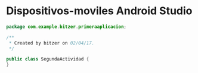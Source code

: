# Dispositivos-moviles Android Studio
```java
package com.example.bitzer.primeraaplicacion;

/**
 * Created by bitzer on 02/04/17.
 */

public class SegundaActividad {
}
```
